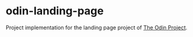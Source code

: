 # odin-landing-page

Project implementation for the landing page project of [The Odin Project](https://www.theodinproject.com/lessons/foundations-landing-page).

